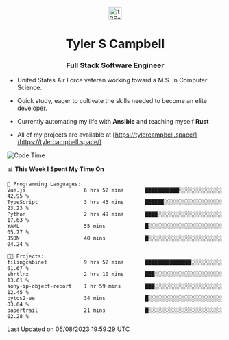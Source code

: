 <p align="center">
<a href="https://www.linkedin.com/in/t36campbell" target="blank"><img align="center" src="https://ik.imagekit.io/t36campbell/Portfolio/linkedin.png.original_m8bbGgPh6.png" alt="t36campbell" height="30" width="30" /></a>
</p>
<h1 align="center">Tyler S Campbell</h1>
<h3 align="center">Full Stack Software Engineer</h3>

* United States Air Force veteran working toward a M.S. in Computer Science.

* Quick study, eager to cultivate the skills needed to become an elite developer.

* Currently automating my life with **Ansible** and teaching myself **Rust**

* All of my projects are available at [https://tylercampbell.space/](https://tylercampbell.space/)

<!--START_SECTION:waka-->
![Code Time](http://img.shields.io/badge/Code%20Time-2%2C674%20hrs%2031%20mins-blue)

📊 **This Week I Spent My Time On** 

```text
💬 Programming Languages: 
Vue.js                   6 hrs 52 mins       ███████████░░░░░░░░░░░░░░   42.95 % 
TypeScript               3 hrs 43 mins       ██████░░░░░░░░░░░░░░░░░░░   23.23 % 
Python                   2 hrs 49 mins       ████░░░░░░░░░░░░░░░░░░░░░   17.63 % 
YAML                     55 mins             █░░░░░░░░░░░░░░░░░░░░░░░░   05.77 % 
JSON                     40 mins             █░░░░░░░░░░░░░░░░░░░░░░░░   04.24 % 

🐱‍💻 Projects: 
filingcabinet            9 hrs 52 mins       ███████████████░░░░░░░░░░   61.67 % 
shrtlnx                  2 hrs 10 mins       ███░░░░░░░░░░░░░░░░░░░░░░   13.61 % 
sony-ip-object-report    1 hr 59 mins        ███░░░░░░░░░░░░░░░░░░░░░░   12.45 % 
pytos2-ee                34 mins             █░░░░░░░░░░░░░░░░░░░░░░░░   03.64 % 
papertrail               21 mins             █░░░░░░░░░░░░░░░░░░░░░░░░   02.28 % 
```


 Last Updated on 05/08/2023 19:59:29 UTC
<!--END_SECTION:waka-->
